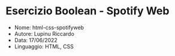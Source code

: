 # Esercizio Boolean - Spotify Web

* Nome: html-css-spotifyweb
* Autore: Lupinu Riccardo
* Data: 17/06/2022
* Linguaggio: HTML, CSS